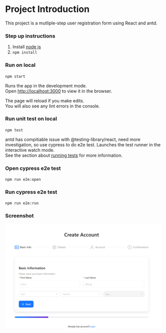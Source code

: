 # Project Introduction

This project is a mutliple-step user registration form using React and antd.

### Step up instructions 
1. Install [node js](https://nodejs.p2hp.com/download/)
2. `npm install`


### Run on local
`npm start`

Runs the app in the development mode.\
Open [http://localhost:3000](http://localhost:3000) to view it in the browser.

The page will reload if you make edits.\
You will also see any lint errors in the console.

### Run unit test on local
`npm test`

antd has compitiable issue with @testing-library/react, need more investigation, so use cypress to do e2e test.
Launches the test runner in the interactive watch mode.\
See the section about [running tests](https://facebook.github.io/create-react-app/docs/running-tests) for more information.

### Open cypress e2e test
`npm run e2e:open`

### Run cypress e2e test
`npm run e2e:run`

### Screenshot
![Screenshot](./screenshot.png)